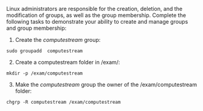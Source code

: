 Linux administrators are responsible for the creation, deletion, and the modification of groups, as well as the group membership.
Complete the following tasks to demonstrate your ability to create and manage groups and group membership:

1. Create the *computestream* group:
```
sudo groupadd  computestream
```

2. Create a computestream folder in /exam/:
```
mkdir -p /exam/computestream
```

3. Make the *computestream* group the owner of the /exam/computestream folder:
```
chgrp -R computestream /exam/computestream
```
